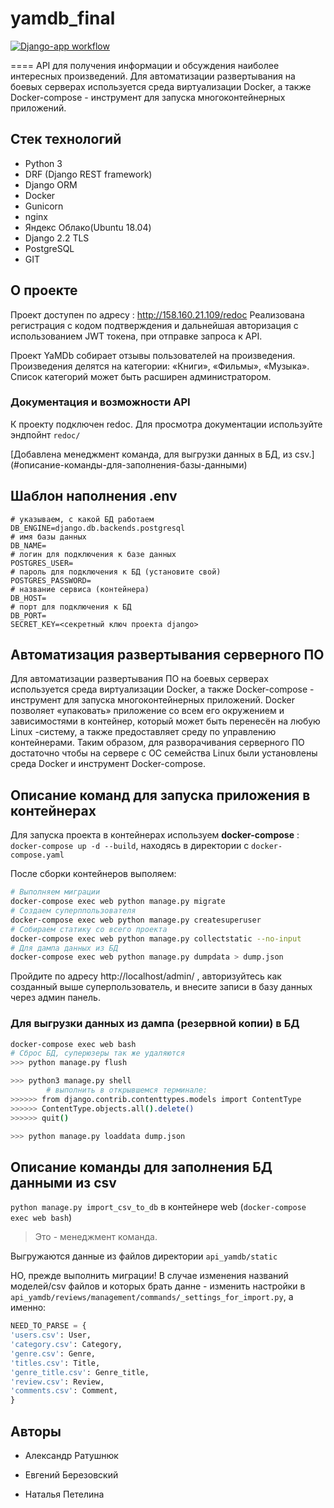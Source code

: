 # yamdb_final
[![Django-app workflow](https://github.com/Aleksander-VLZ/yamdb_final/actions/workflows/yamdb_workflow.yml/badge.svg)](https://github.com/Aleksander-VLZ/yamdb_final/actions/workflows/yamdb_workflow.yml)

====
API для получения информации и обсуждения наиболее интересных произведений.
Для автоматизации развертывания на боевых серверах используется среда виртуализации Docker, а также Docker-compose - инструмент для запуска многоконтейнерных приложений.

## Стек технологий

- Python 3
- DRF (Django REST framework)
- Django ORM
- Docker
- Gunicorn
- nginx
- Яндекс Облако(Ubuntu 18.04)
- Django 2.2 TLS
- PostgreSQL
- GIT

## О проекте

Проект доступен по адресу : http://158.160.21.109/redoc
Реализована регистрация с кодом подтверждения и дальнейшая авторизация с использованием JWT токена, при отправке запроса к API.

Проект YaMDb собирает отзывы пользователей на произведения.
Произведения делятся на категории: «Книги», «Фильмы», «Музыка».
Список категорий может быть расширен администратором.

### Документация и возможности API

К проекту подключен redoc. Для просмотра документации используйте эндпойнт `redoc/`

[Добавлена менеджмент команда, для выгрузки данных в БД, из csv.]
(#описание-команды-для-заполнения-базы-данными)

## Шаблон наполнения .env

```
# указываем, с какой БД работаем
DB_ENGINE=django.db.backends.postgresql
# имя базы данных
DB_NAME=
# логин для подключения к базе данных
POSTGRES_USER=
# пароль для подключения к БД (установите свой)
POSTGRES_PASSWORD=
# название сервиса (контейнера)
DB_HOST=
# порт для подключения к БД
DB_PORT=
SECRET_KEY=<секретный ключ проекта django>

```

## Автоматизация развертывания серверного ПО

Для автоматизации развертывания ПО на боевых серверах используется среда виртуализации Docker, а также Docker-compose - инструмент для запуска многоконтейнерных приложений. Docker позволяет «упаковать» приложение со всем его окружением и зависимостями в контейнер, который может быть перенесён на любую Linux -систему, а также предоставляет среду по управлению контейнерами. Таким образом, для разворачивания серверного ПО достаточно чтобы на сервере с ОС семейства Linux были установлены среда Docker и инструмент Docker-compose.


## Описание команд для запуска приложения в контейнерах

Для запуска проекта в контейнерах используем **docker-compose** : ```docker-compose up -d --build```, находясь в директории с ```docker-compose.yaml```

После сборки контейнеров выполяем:

```bash
# Выполняем миграции
docker-compose exec web python manage.py migrate
# Создаем суперппользователя
docker-compose exec web python manage.py createsuperuser
# Собираем статику со всего проекта
docker-compose exec web python manage.py collectstatic --no-input
# Для дампа данных из БД
docker-compose exec web python manage.py dumpdata > dump.json
```
Пройдите по адресу http://localhost/admin/ , авторизуйтесь как созданный выше суперпользователь,
и внесите записи в базу данных через админ панель.

### Для выгрузки данных из дампа (резервной копии) в БД

```bash
docker-compose exec web bash
# Сброс БД, суперюзеры так же удаляются
>>> python manage.py flush

>>> python3 manage.py shell  
        # выполнить в открывшемся терминале:
>>>>>> from django.contrib.contenttypes.models import ContentType
>>>>>> ContentType.objects.all().delete()
>>>>>> quit()

>>> python manage.py loaddata dump.json
```

## Описание команды для заполнения БД данными из csv

```python manage.py import_csv_to_db``` в контейнере web (```docker-compose exec web bash```)

>Это - менеджмент команда.
>
Выгружаются данные из файлов директории ```api_yamdb/static```

НО, прежде выполнить миграции! 
В случае изменения названий моделей/csv файлов и которых брать данне - изменить настройки в `api_yamdb/reviews/management/commands/_settings_for_import.py`, а именно:

```python
NEED_TO_PARSE = {
'users.csv': User,
'category.csv': Category,
'genre.csv': Genre,
'titles.csv': Title,
'genre_title.csv': Genre_title,
'review.csv': Review,
'comments.csv': Comment,
}
```

## Авторы

- Александр Ратушнюк

- Евгений Березовский

- Наталья Петелина
